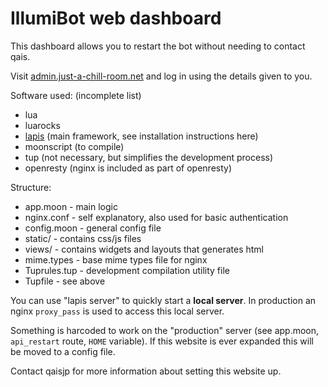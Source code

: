 # IllumiBot web dashboard

This dashboard allows you to restart the bot without needing to contact qais.

Visit [admin.just-a-chill-room.net](http://admin.just-a-chill-room.net) and log in
using the details given to you.

Software used: (incomplete list)

* lua
* luarocks
* [lapis](http://leafo.net/lapis) (main framework, see installation instructions here)
* moonscript (to compile)
* tup (not necessary, but simplifies the development process)
* openresty (nginx is included as part of openresty)

Structure:

* app.moon - main logic
* nginx.conf - self explanatory, also used for basic authentication
* config.moon - general config file
* static/ - contains css/js files
* views/ - contains widgets and layouts that generates html
* mime.types - base mime types file for nginx
* Tuprules.tup - development compilation utility file
* Tupfile - see above

You can use "lapis server" to quickly start a **local server**.
In production an nginx `proxy_pass` is used to access this local server.

Something is harcoded to work on the "production" server (see app.moon, `api_restart` route,
`HOME` variable). If this website is ever expanded this will be moved to a config file.

Contact qaisjp for more information about setting this website up.